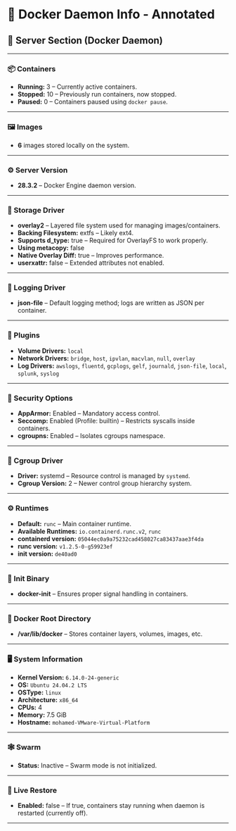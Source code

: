# 🐳 Docker Daemon Info - Annotated

## 🔧 Server Section (Docker Daemon)

---

### 📦 Containers
- **Running:** 3 – Currently active containers.
- **Stopped:** 10 – Previously run containers, now stopped.
- **Paused:** 0 – Containers paused using `docker pause`.

---

### 🖼️ Images
- **6** images stored locally on the system.

---

### ⚙️ Server Version
- **28.3.2** – Docker Engine daemon version.

---

### 💾 Storage Driver
- **overlay2** – Layered file system used for managing images/containers.
- **Backing Filesystem:** extfs – Likely ext4.
- **Supports d_type:** true – Required for OverlayFS to work properly.
- **Using metacopy:** false
- **Native Overlay Diff:** true – Improves performance.
- **userxattr:** false – Extended attributes not enabled.

---

### 📜 Logging Driver
- **json-file** – Default logging method; logs are written as JSON per container.

---

### 🧩 Plugins
- **Volume Drivers:** `local`
- **Network Drivers:** `bridge`, `host`, `ipvlan`, `macvlan`, `null`, `overlay`
- **Log Drivers:** `awslogs`, `fluentd`, `gcplogs`, `gelf`, `journald`, `json-file`, `local`, `splunk`, `syslog`

---

### 🔐 Security Options
- **AppArmor:** Enabled – Mandatory access control.
- **Seccomp:** Enabled (Profile: builtin) – Restricts syscalls inside containers.
- **cgroupns:** Enabled – Isolates cgroups namespace.

---

### 🧠 Cgroup Driver
- **Driver:** systemd – Resource control is managed by `systemd`.
- **Cgroup Version:** 2 – Newer control group hierarchy system.

---

### ⚙️ Runtimes
- **Default:** `runc` – Main container runtime.
- **Available Runtimes:** `io.containerd.runc.v2`, `runc`
- **containerd version:** `05044ec0a9a75232cad458027ca83437aae3f4da`
- **runc version:** `v1.2.5-0-g59923ef`
- **init version:** `de40ad0`

---

### 🐳 Init Binary
- **docker-init** – Ensures proper signal handling in containers.

---

### 📂 Docker Root Directory
- **/var/lib/docker** – Stores container layers, volumes, images, etc.

---

### 🖥️ System Information
- **Kernel Version:** `6.14.0-24-generic`
- **OS:** `Ubuntu 24.04.2 LTS`
- **OSType:** `linux`
- **Architecture:** `x86_64`
- **CPUs:** 4
- **Memory:** 7.5 GiB
- **Hostname:** `mohamed-VMware-Virtual-Platform`

---

### 🕸️ Swarm
- **Status:** Inactive – Swarm mode is not initialized.

---

### 🔧 Live Restore
- **Enabled:** false – If true, containers stay running when daemon is restarted (currently off).

---
